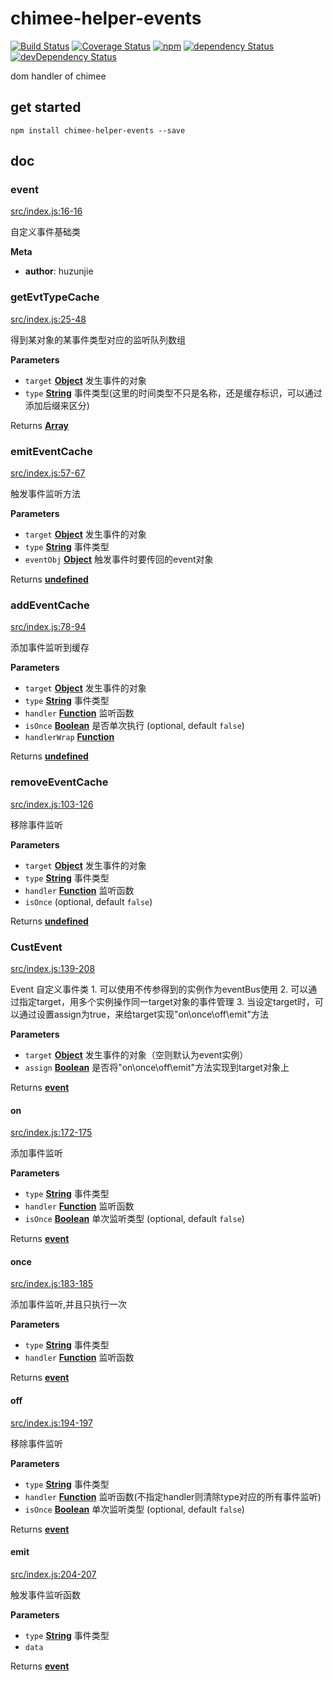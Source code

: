 # chimee-helper-events

[![Build Status](https://img.shields.io/travis/Chimeejs/chimee-helper-events/master.svg?style=flat-square)](https://travis-ci.org/Chimeejs/chimee-helper-events.svg?branch=master)
[![Coverage Status](https://img.shields.io/coveralls/Chimeejs/chimee-helper-events/master.svg?style=flat-square)](https://coveralls.io/github/Chimeejs/chimee-helper-events?branch=master)
[![npm](https://img.shields.io/npm/v/chimee-helper-events.svg?colorB=brightgreen&style=flat-square)](https://www.npmjs.com/package/chimee-helper-events)
[![dependency Status](https://david-dm.org/Chimeejs/chimee-helper-events.svg)](https://david-dm.org/Chimeejs/chimee-helper-events)
[![devDependency Status](https://david-dm.org/Chimeejs/chimee-helper-events/dev-status.svg)](https://david-dm.org/Chimeejs/chimee-helper-events?type=dev)

dom handler of chimee

## get started

```shell
npm install chimee-helper-events --save
```

## doc

<!-- Generated by documentation.js. Update this documentation by updating the source code. -->

### event

[src/index.js:16-16](https://github.com/Chimeejs/chimee-helper-events/blob/43f39c489f1d638cb6ba1e7e634889f42b2ef810/src/index.js#L16-L16 "Source code on GitHub")

自定义事件基础类

**Meta**

-   **author**: huzunjie

### getEvtTypeCache

[src/index.js:25-48](https://github.com/Chimeejs/chimee-helper-events/blob/43f39c489f1d638cb6ba1e7e634889f42b2ef810/src/index.js#L25-L48 "Source code on GitHub")

得到某对象的某事件类型对应的监听队列数组

**Parameters**

-   `target` **[Object](https://developer.mozilla.org/en-US/docs/Web/JavaScript/Reference/Global_Objects/Object)** 发生事件的对象
-   `type` **[String](https://developer.mozilla.org/en-US/docs/Web/JavaScript/Reference/Global_Objects/String)** 事件类型(这里的时间类型不只是名称，还是缓存标识，可以通过添加后缀来区分)

Returns **[Array](https://developer.mozilla.org/en-US/docs/Web/JavaScript/Reference/Global_Objects/Array)** 

### emitEventCache

[src/index.js:57-67](https://github.com/Chimeejs/chimee-helper-events/blob/43f39c489f1d638cb6ba1e7e634889f42b2ef810/src/index.js#L57-L67 "Source code on GitHub")

触发事件监听方法

**Parameters**

-   `target` **[Object](https://developer.mozilla.org/en-US/docs/Web/JavaScript/Reference/Global_Objects/Object)** 发生事件的对象
-   `type` **[String](https://developer.mozilla.org/en-US/docs/Web/JavaScript/Reference/Global_Objects/String)** 事件类型
-   `eventObj` **[Object](https://developer.mozilla.org/en-US/docs/Web/JavaScript/Reference/Global_Objects/Object)** 触发事件时要传回的event对象

Returns **[undefined](https://developer.mozilla.org/en-US/docs/Web/JavaScript/Reference/Global_Objects/undefined)** 

### addEventCache

[src/index.js:78-94](https://github.com/Chimeejs/chimee-helper-events/blob/43f39c489f1d638cb6ba1e7e634889f42b2ef810/src/index.js#L78-L94 "Source code on GitHub")

添加事件监听到缓存

**Parameters**

-   `target` **[Object](https://developer.mozilla.org/en-US/docs/Web/JavaScript/Reference/Global_Objects/Object)** 发生事件的对象
-   `type` **[String](https://developer.mozilla.org/en-US/docs/Web/JavaScript/Reference/Global_Objects/String)** 事件类型
-   `handler` **[Function](https://developer.mozilla.org/en-US/docs/Web/JavaScript/Reference/Statements/function)** 监听函数
-   `isOnce` **[Boolean](https://developer.mozilla.org/en-US/docs/Web/JavaScript/Reference/Global_Objects/Boolean)** 是否单次执行 (optional, default `false`)
-   `handlerWrap` **[Function](https://developer.mozilla.org/en-US/docs/Web/JavaScript/Reference/Statements/function)** 

Returns **[undefined](https://developer.mozilla.org/en-US/docs/Web/JavaScript/Reference/Global_Objects/undefined)** 

### removeEventCache

[src/index.js:103-126](https://github.com/Chimeejs/chimee-helper-events/blob/43f39c489f1d638cb6ba1e7e634889f42b2ef810/src/index.js#L103-L126 "Source code on GitHub")

移除事件监听

**Parameters**

-   `target` **[Object](https://developer.mozilla.org/en-US/docs/Web/JavaScript/Reference/Global_Objects/Object)** 发生事件的对象
-   `type` **[String](https://developer.mozilla.org/en-US/docs/Web/JavaScript/Reference/Global_Objects/String)** 事件类型
-   `handler` **[Function](https://developer.mozilla.org/en-US/docs/Web/JavaScript/Reference/Statements/function)** 监听函数
-   `isOnce`   (optional, default `false`)

Returns **[undefined](https://developer.mozilla.org/en-US/docs/Web/JavaScript/Reference/Global_Objects/undefined)** 

### CustEvent

[src/index.js:139-208](https://github.com/Chimeejs/chimee-helper-events/blob/43f39c489f1d638cb6ba1e7e634889f42b2ef810/src/index.js#L139-L208 "Source code on GitHub")

Event 自定义事件类
1\. 可以使用不传参得到的实例作为eventBus使用
2\. 可以通过指定target，用多个实例操作同一target对象的事件管理
3\. 当设定target时，可以通过设置assign为true，来给target实现"on\\once\\off\\emit"方法

**Parameters**

-   `target` **[Object](https://developer.mozilla.org/en-US/docs/Web/JavaScript/Reference/Global_Objects/Object)** 发生事件的对象（空则默认为event实例）
-   `assign` **[Boolean](https://developer.mozilla.org/en-US/docs/Web/JavaScript/Reference/Global_Objects/Boolean)** 是否将"on\\once\\off\\emit"方法实现到target对象上

Returns **[event](#event)** 

#### on

[src/index.js:172-175](https://github.com/Chimeejs/chimee-helper-events/blob/43f39c489f1d638cb6ba1e7e634889f42b2ef810/src/index.js#L172-L175 "Source code on GitHub")

添加事件监听

**Parameters**

-   `type` **[String](https://developer.mozilla.org/en-US/docs/Web/JavaScript/Reference/Global_Objects/String)** 事件类型
-   `handler` **[Function](https://developer.mozilla.org/en-US/docs/Web/JavaScript/Reference/Statements/function)** 监听函数
-   `isOnce` **[Boolean](https://developer.mozilla.org/en-US/docs/Web/JavaScript/Reference/Global_Objects/Boolean)** 单次监听类型 (optional, default `false`)

Returns **[event](#event)** 

#### once

[src/index.js:183-185](https://github.com/Chimeejs/chimee-helper-events/blob/43f39c489f1d638cb6ba1e7e634889f42b2ef810/src/index.js#L183-L185 "Source code on GitHub")

添加事件监听,并且只执行一次

**Parameters**

-   `type` **[String](https://developer.mozilla.org/en-US/docs/Web/JavaScript/Reference/Global_Objects/String)** 事件类型
-   `handler` **[Function](https://developer.mozilla.org/en-US/docs/Web/JavaScript/Reference/Statements/function)** 监听函数

Returns **[event](#event)** 

#### off

[src/index.js:194-197](https://github.com/Chimeejs/chimee-helper-events/blob/43f39c489f1d638cb6ba1e7e634889f42b2ef810/src/index.js#L194-L197 "Source code on GitHub")

移除事件监听

**Parameters**

-   `type` **[String](https://developer.mozilla.org/en-US/docs/Web/JavaScript/Reference/Global_Objects/String)** 事件类型
-   `handler` **[Function](https://developer.mozilla.org/en-US/docs/Web/JavaScript/Reference/Statements/function)** 监听函数(不指定handler则清除type对应的所有事件监听)
-   `isOnce` **[Boolean](https://developer.mozilla.org/en-US/docs/Web/JavaScript/Reference/Global_Objects/Boolean)** 单次监听类型 (optional, default `false`)

Returns **[event](#event)** 

#### emit

[src/index.js:204-207](https://github.com/Chimeejs/chimee-helper-events/blob/43f39c489f1d638cb6ba1e7e634889f42b2ef810/src/index.js#L204-L207 "Source code on GitHub")

触发事件监听函数

**Parameters**

-   `type` **[String](https://developer.mozilla.org/en-US/docs/Web/JavaScript/Reference/Global_Objects/String)** 事件类型
-   `data`  

Returns **[event](#event)** 
